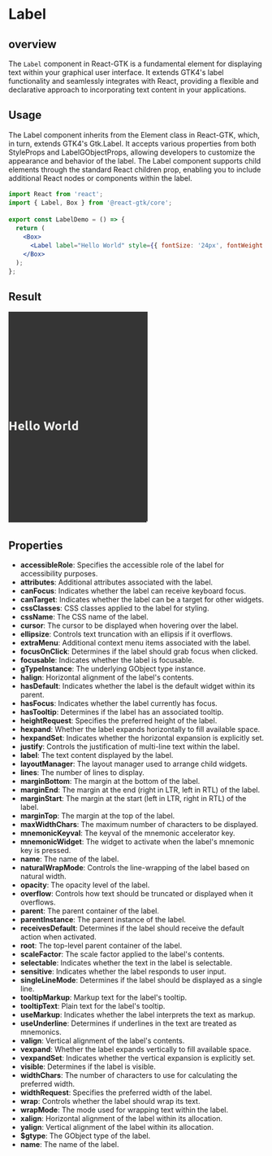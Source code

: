 # Label

## overview

The `Label` component in React-GTK is a fundamental element for displaying text within your graphical user interface. It extends GTK4's label functionality and seamlessly integrates with React, providing a flexible and declarative approach to incorporating text content in your applications.

## Usage

The Label component inherits from the Element class in React-GTK, which, in turn, extends GTK4's Gtk.Label. It accepts various properties from both StyleProps and LabelGObjectProps, allowing developers to customize the appearance and behavior of the label. The Label component supports child elements through the standard React children prop, enabling you to include additional React nodes or components within the label.

```jsx
import React from 'react';
import { Label, Box } from '@react-gtk/core';

export const LabelDemo = () => {
  return (
    <Box>
      <Label label="Hello World" style={{ fontSize: '24px', fontWeight: '700' }} />
    </Box>
  );
};
```

## Result

![](../../assets/Label.png)

## Properties

- **accessibleRole**: Specifies the accessible role of the label for accessibility purposes.
- **attributes**: Additional attributes associated with the label.
- **canFocus**: Indicates whether the label can receive keyboard focus.
- **canTarget**: Indicates whether the label can be a target for other widgets.
- **cssClasses**: CSS classes applied to the label for styling.
- **cssName**: The CSS name of the label.
- **cursor**: The cursor to be displayed when hovering over the label.
- **ellipsize**: Controls text truncation with an ellipsis if it overflows.
- **extraMenu**: Additional context menu items associated with the label.
- **focusOnClick**: Determines if the label should grab focus when clicked.
- **focusable**: Indicates whether the label is focusable.
- **gTypeInstance**: The underlying GObject type instance.
- **halign**: Horizontal alignment of the label's contents.
- **hasDefault**: Indicates whether the label is the default widget within its parent.
- **hasFocus**: Indicates whether the label currently has focus.
- **hasTooltip**: Determines if the label has an associated tooltip.
- **heightRequest**: Specifies the preferred height of the label.
- **hexpand**: Whether the label expands horizontally to fill available space.
- **hexpandSet**: Indicates whether the horizontal expansion is explicitly set.
- **justify**: Controls the justification of multi-line text within the label.
- **label**: The text content displayed by the label.
- **layoutManager**: The layout manager used to arrange child widgets.
- **lines**: The number of lines to display.
- **marginBottom**: The margin at the bottom of the label.
- **marginEnd**: The margin at the end (right in LTR, left in RTL) of the label.
- **marginStart**: The margin at the start (left in LTR, right in RTL) of the label.
- **marginTop**: The margin at the top of the label.
- **maxWidthChars**: The maximum number of characters to be displayed.
- **mnemonicKeyval**: The keyval of the mnemonic accelerator key.
- **mnemonicWidget**: The widget to activate when the label's mnemonic key is pressed.
- **name**: The name of the label.
- **naturalWrapMode**: Controls the line-wrapping of the label based on natural width.
- **opacity**: The opacity level of the label.
- **overflow**: Controls how text should be truncated or displayed when it overflows.
- **parent**: The parent container of the label.
- **parentInstance**: The parent instance of the label.
- **receivesDefault**: Determines if the label should receive the default action when activated.
- **root**: The top-level parent container of the label.
- **scaleFactor**: The scale factor applied to the label's contents.
- **selectable**: Indicates whether the text in the label is selectable.
- **sensitive**: Indicates whether the label responds to user input.
- **singleLineMode**: Determines if the label should be displayed as a single line.
- **tooltipMarkup**: Markup text for the label's tooltip.
- **tooltipText**: Plain text for the label's tooltip.
- **useMarkup**: Indicates whether the label interprets the text as markup.
- **useUnderline**: Determines if underlines in the text are treated as mnemonics.
- **valign**: Vertical alignment of the label's contents.
- **vexpand**: Whether the label expands vertically to fill available space.
- **vexpandSet**: Indicates whether the vertical expansion is explicitly set.
- **visible**: Determines if the label is visible.
- **widthChars**: The number of characters to use for calculating the preferred width.
- **widthRequest**: Specifies the preferred width of the label.
- **wrap**: Controls whether the label should wrap its text.
- **wrapMode**: The mode used for wrapping text within the label.
- **xalign**: Horizontal alignment of the label within its allocation.
- **yalign**: Vertical alignment of the label within its allocation.
- **$gtype**: The GObject type of the label.
- **name**: The name of the label.
